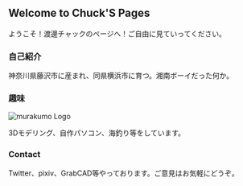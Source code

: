 ## Welcome to Chuck'S Pages

ようこそ！渡邊チャックのページへ！ご自由に見ていってください。

### 自己紹介

神奈川県藤沢市に産まれ、同県横浜市に育つ。湘南ボーイだった何か。


### 趣味

![murakumo Logo](watanabe02/murakumo.jpg)

3Dモデリング、自作パソコン、海釣り等をしています。

### Contact

Twitter、pixiv、GrabCAD等やっております。ご意見はお気軽にどうぞ。
